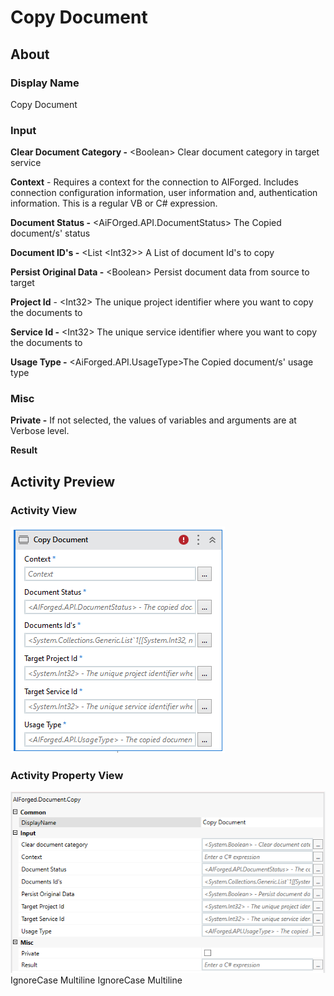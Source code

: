 # Copy Document

## About

### Display Name

Copy Document

### Input

**Clear Document Category -** \<Boolean> Clear document category in target service

**Context** - Requires a context for the connection to AIForged. Includes connection configuration information, user information and, authentication information. This is a regular VB or C# expression.

**Document Status -** \<AiFOrged.API.DocumentStatus> The Copied document/s' status

**Document ID's -** \<List \<Int32>> A List of document Id's to copy

**Persist Original Data -** \<Boolean> Persist document data from source to target

**Project Id** - \<Int32> The unique project identifier where you want to copy the documents to

**Service Id -** \<Int32> The unique service identifier where you want to copy the documents to

**Usage Type -** \<AiForged.API.UsageType>The Copied document/s' usage type

### Misc

**Private -** If not selected, the values of variables and arguments are at Verbose level.

**Result**

## Activity Preview

### Activity View

![](../../../assets/image%20%28111%29%20%281%29.png)
### Activity Property View

![](../../../assets/image%20%2843%29%20%282%29.png)
 IgnoreCase Multiline IgnoreCase Multiline


